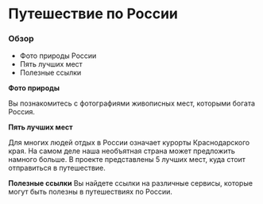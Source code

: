 # Путешествие по России

### Обзор
* Фото природы России
* Пять лучших мест
* Полезные ссылки

**Фото природы**

Вы познакомитесь с фотографиями живописных мест, которыми богата Россия.

**Пять лучших мест**

Для многих людей отдых в России означает курорты Краснодарского края. На самом деле наша необъятная страна может предложить намного больше. В проекте представлены 5 лучших мест, куда стоит отправиться в путешествие.

**Полезные ссылки**
Вы найдете ссылки на различные сервисы, которые могут быть полезны в путешествиях по России. 

